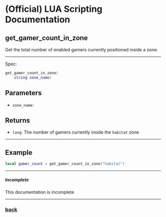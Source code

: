 
# (Official) LUA Scripting Documentation

## get_gamer_count_in_zone

Get the total number of enabled gamers currently positioned inside a zone.

___

Spec:

```lua
get_gamer_count_in_zone(
	string zone_name)
```

## Parameters

- `zone_name`: 

## Returns

- `long`: The number of gamers currently inside the `habitat` zone

___

## Example

```lua
local gamer_count = get_gamer_count_in_zone("habitat")
```

___

##### Incomplete

This documentation is incomplete

___

### [back](../getters)
